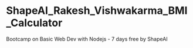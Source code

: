 # ShapeAI_Rakesh_Vishwakarma_BMI_Calculator
Bootcamp on Basic Web Dev with Nodejs - 7 days free by ShapeAI
